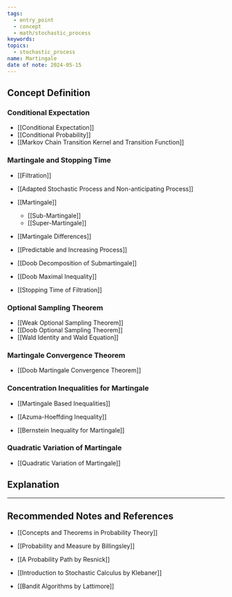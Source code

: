 ```yaml
---
tags:
  - entry_point
  - concept
  - math/stochastic_process
keywords: 
topics:
  - stochastic_process
name: Martingale
date of note: 2024-05-15
---
```


## Concept Definition

### Conditional Expectation

- [[Conditional Expectation]]
- [[Conditional Probability]]
- [[Markov Chain Transition Kernel and Transition Function]]


### Martingale and Stopping Time

- [[Filtration]]
- [[Adapted Stochastic Process and Non-anticipating Process]]
- [[Martingale]]
	- [[Sub-Martingale]]
	- [[Super-Martingale]]
- [[Martingale Differences]]
- [[Predictable and Increasing Process]]

- [[Doob Decomposition of Submartingale]]
- [[Doob Maximal Inequality]]
- [[Stopping Time of Filtration]]


### Optional Sampling Theorem

- [[Weak Optional Sampling Theorem]]
- [[Doob Optional Sampling Theorem]]
- [[Wald Identity and Wald Equation]]

### Martingale Convergence Theorem

- [[Doob Martingale Convergence Theorem]]

### Concentration Inequalities for Martingale

- [[Martingale Based Inequalities]]

- [[Azuma-Hoeffding Inequality]]
- [[Bernstein Inequality for Martingale]]

### Quadratic Variation of Martingale

- [[Quadratic Variation of Martingale]]



## Explanation





-----------
##  Recommended Notes and References

- [[Concepts and Theorems in Probability Theory]]

- [[Probability and Measure by Billingsley]]
- [[A Probability Path by Resnick]]
- [[Introduction to Stochastic Calculus by Klebaner]]
- [[Bandit Algorithms by Lattimore]]